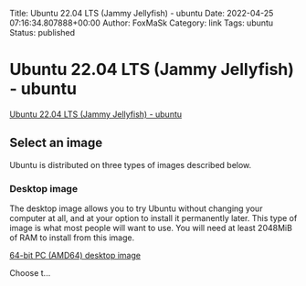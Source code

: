 Title: Ubuntu 22.04 LTS (Jammy Jellyfish) - ubuntu
Date: 2022-04-25 07:16:34.807888+00:00
Author: FoxMaSk 
Category: link
Tags: ubuntu
Status: published





# Ubuntu 22.04 LTS (Jammy Jellyfish) - ubuntu

[Ubuntu 22.04 LTS (Jammy Jellyfish) - ubuntu](https://releases.ubuntu.com/releases/22.04/)



Select an image
---------------

Ubuntu is distributed on three types of images described below.

### Desktop image

The desktop image allows you to try Ubuntu without changing your
computer at all, and at your option to install it permanently later.
This type of image is what most people will want to use. You will need
at least 2048MiB of RAM to install from this image.

[64-bit PC (AMD64) desktop image](ubuntu-22.04-desktop-amd64.iso)

Choose t...



